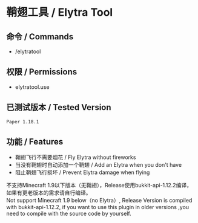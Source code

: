 # 鞘翅工具 / Elytra Tool

## 命令 / Commands
- /elytratool

## 权限 / Permissions
- elytratool.use

## 已测试版本 / Tested Version
    Paper 1.18.1

## 功能 / Features
- 鞘翅飞行不需要烟花 / Fly Elytra without fireworks
- 当没有鞘翅时自动添加一个鞘翅 / Add an Elytra when you don't have
- 阻止鞘翅飞行损坏 / Prevent Elytra damage when flying

不支持Minecraft 1.9以下版本（无鞘翅），Release使用bukkit-api-1.12.2编译，如果有更老版本的需求请自行编译。    
Not support Minecraft 1.9 below（no Elytra）, Release Version is compiled with bukkit-api-1.12.2, if you want to use this plugin in older versions ,you need to compile with the source code by yourself.
